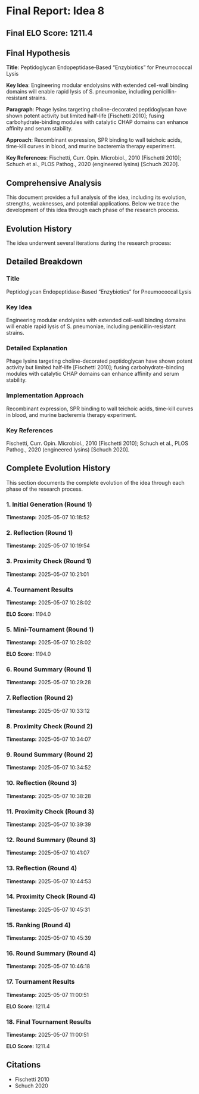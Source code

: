 # Final Report: Idea 8

## Final ELO Score: 1211.4

## Final Hypothesis

**Title**: Peptidoglycan Endopeptidase‐Based “Enzybiotics” for Pneumococcal Lysis

**Key Idea**: Engineering modular endolysins with extended cell-wall binding domains will enable rapid lysis of S. pneumoniae, including penicillin-resistant strains.

**Paragraph**: Phage lysins targeting choline-decorated peptidoglycan have shown potent activity but limited half-life [Fischetti 2010]; fusing carbohydrate-binding modules with catalytic CHAP domains can enhance affinity and serum stability.

**Approach**: Recombinant expression, SPR binding to wall teichoic acids, time-kill curves in blood, and murine bacteremia therapy experiment.

**Key References**: Fischetti, Curr. Opin. Microbiol., 2010 [Fischetti 2010]; Schuch et al., PLOS Pathog., 2020 (engineered lysins) [Schuch 2020].

## Comprehensive Analysis

This document provides a full analysis of the idea, including its evolution, strengths, weaknesses, and potential applications. Below we trace the development of this idea through each phase of the research process.

## Evolution History

The idea underwent several iterations during the research process:

## Detailed Breakdown

### Title

Peptidoglycan Endopeptidase‐Based “Enzybiotics” for Pneumococcal Lysis

### Key Idea

Engineering modular endolysins with extended cell-wall binding domains will enable rapid lysis of S. pneumoniae, including penicillin-resistant strains.

### Detailed Explanation

Phage lysins targeting choline-decorated peptidoglycan have shown potent activity but limited half-life [Fischetti 2010]; fusing carbohydrate-binding modules with catalytic CHAP domains can enhance affinity and serum stability.

### Implementation Approach

Recombinant expression, SPR binding to wall teichoic acids, time-kill curves in blood, and murine bacteremia therapy experiment.

### Key References

Fischetti, Curr. Opin. Microbiol., 2010 [Fischetti 2010]; Schuch et al., PLOS Pathog., 2020 (engineered lysins) [Schuch 2020].

## Complete Evolution History

This section documents the complete evolution of the idea through each phase of the research process.

### 1. Initial Generation (Round 1)
**Timestamp:** 2025-05-07 10:18:52



### 2. Reflection (Round 1)
**Timestamp:** 2025-05-07 10:19:54



### 3. Proximity Check (Round 1)
**Timestamp:** 2025-05-07 10:21:01



### 4. Tournament Results
**Timestamp:** 2025-05-07 10:28:02

**ELO Score:** 1194.0



### 5. Mini-Tournament (Round 1)
**Timestamp:** 2025-05-07 10:28:02

**ELO Score:** 1194.0



### 6. Round Summary (Round 1)
**Timestamp:** 2025-05-07 10:29:28



### 7. Reflection (Round 2)
**Timestamp:** 2025-05-07 10:33:12



### 8. Proximity Check (Round 2)
**Timestamp:** 2025-05-07 10:34:07



### 9. Round Summary (Round 2)
**Timestamp:** 2025-05-07 10:34:52



### 10. Reflection (Round 3)
**Timestamp:** 2025-05-07 10:38:28



### 11. Proximity Check (Round 3)
**Timestamp:** 2025-05-07 10:39:39



### 12. Round Summary (Round 3)
**Timestamp:** 2025-05-07 10:41:07



### 13. Reflection (Round 4)
**Timestamp:** 2025-05-07 10:44:53



### 14. Proximity Check (Round 4)
**Timestamp:** 2025-05-07 10:45:31



### 15. Ranking (Round 4)
**Timestamp:** 2025-05-07 10:45:39



### 16. Round Summary (Round 4)
**Timestamp:** 2025-05-07 10:46:18



### 17. Tournament Results
**Timestamp:** 2025-05-07 11:00:51

**ELO Score:** 1211.4



### 18. Final Tournament Results
**Timestamp:** 2025-05-07 11:00:51

**ELO Score:** 1211.4



## Citations

- Fischetti 2010
- Schuch 2020
